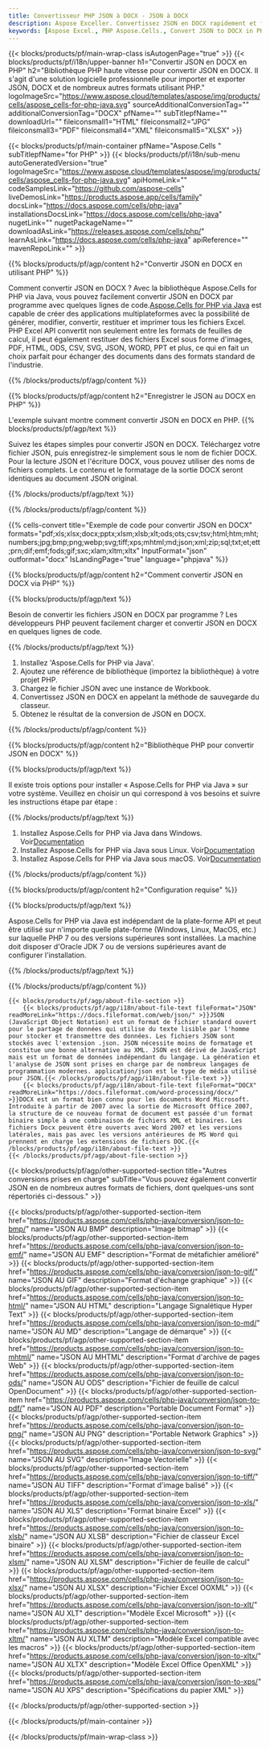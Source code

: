 ```yaml
---
title: Convertisseur PHP JSON à DOCX - JSON à DOCX
description: Aspose Exceller. Convertissez JSON en DOCX rapidement et facilement avec Aspose.Cells. PHP JSON en DOCX. PHP Enregistrez JSON en DOCX. Enregistrez JSON sous DOCX en utilisant PHP.
keywords: [Aspose Excel., PHP Aspose.Cells., Convert JSON to DOCX in PHP., Save JSON to DOCX using PHP., PHP JSON to DOCX saveformat., JSON to DOCX Converter., PHP Save JSON as DOCX]
---
```

{{< blocks/products/pf/main-wrap-class isAutogenPage="true" >}}
{{< blocks/products/pf/i18n/upper-banner h1="Convertir JSON en DOCX en PHP" h2="Bibliothèque PHP haute vitesse pour convertir JSON en DOCX. Il s\'agit d\'une solution logicielle professionnelle pour importer et exporter JSON, DOCX et de nombreux autres formats utilisant PHP." logoImageSrc="https://www.aspose.cloud/templates/aspose/img/products/cells/aspose_cells-for-php-java.svg" sourceAdditionalConversionTag="" additionalConversionTag="DOCX" pfName="" subTitlepfName="" downloadUrl="" fileiconsmall1="HTML" fileiconsmall2="JPG" fileiconsmall3="PDF" fileiconsmall4="XML" fileiconsmall5="XLSX" >}}

{{< blocks/products/pf/main-container pfName="Aspose.Cells " subTitlepfName="for PHP" >}}
{{< blocks/products/pf/i18n/sub-menu autoGeneratedVersion="true" logoImageSrc="https://www.aspose.cloud/templates/aspose/img/products/cells/aspose_cells-for-php-java.svg" apiHomeLink="" codeSamplesLink="https://github.com/aspose-cells" liveDemosLink="https://products.aspose.app/cells/family" docsLink="https://docs.aspose.com/cells/php-java" installationsDocsLink="https://docs.aspose.com/cells/php-java" nugetLink="" nugetPackageName="" downloadAsLink="https://releases.aspose.com/cells/php/" learnAsLink="https://docs.aspose.com/cells/php-java" apiReference="" mavenRepoLink="" >}}


{{% blocks/products/pf/agp/content h2="Convertir JSON en DOCX en utilisant PHP" %}}

 Comment convertir JSON en DOCX ? Avec la bibliothèque Aspose.Cells for PHP via Java, vous pouvez facilement convertir JSON en DOCX par programme avec quelques lignes de code.[Aspose.Cells for PHP via Java](https://products.aspose.com/cells/php-java/) est capable de créer des applications multiplateformes avec la possibilité de générer, modifier, convertir, restituer et imprimer tous les fichiers Excel. PHP Excel API convertit non seulement entre les formats de feuilles de calcul, il peut également restituer des fichiers Excel sous forme d'images, PDF, HTML, ODS, CSV, SVG, JSON, WORD, PPT et plus, ce qui en fait un choix parfait pour échanger des documents dans des formats standard de l'industrie.
 
{{% /blocks/products/pf/agp/content %}}

{{% blocks/products/pf/agp/content h2="Enregistrer le JSON au DOCX en PHP" %}}

L'exemple suivant montre comment convertir JSON en DOCX en PHP.
{{% blocks/products/pf/agp/text %}}

Suivez les étapes simples pour convertir JSON en DOCX. Téléchargez votre fichier JSON, puis enregistrez-le simplement sous le nom de fichier DOCX. Pour la lecture JSON et l'écriture DOCX, vous pouvez utiliser des noms de fichiers complets. Le contenu et le formatage de la sortie DOCX seront identiques au document JSON original.

{{% /blocks/products/pf/agp/text %}}

{{% /blocks/products/pf/agp/content %}}

{{% cells-convert title="Exemple de code pour convertir JSON en DOCX" formats="pdf;xls;xlsx;docx;pptx;xlsm;xlsb;xlt;ods;ots;csv;tsv;html;htm;mht;numbers;jpg;bmp;png;webp;svg;tiff;xps;mhtml;md;json;xml;zip;sql;txt;et;ett;prn;dif;emf;fods;gif;sxc;xlam;xltm;xltx" InputFormat="json" outformat="docx" IsLandingPage="true" language="phpjava" %}}

{{% blocks/products/pf/agp/content h2="Comment convertir JSON en DOCX via PHP" %}}

{{% blocks/products/pf/agp/text %}}

Besoin de convertir les fichiers JSON en DOCX par programme ? Les développeurs PHP peuvent facilement charger et convertir JSON en DOCX en quelques lignes de code.

{{% /blocks/products/pf/agp/text %}}

1.  Installez 'Aspose.Cells for PHP via Java'.
1.  Ajoutez une référence de bibliothèque (importez la bibliothèque) à votre projet PHP.
1.  Chargez le fichier JSON avec une instance de Workbook.
1.  Convertissez JSON en DOCX en appelant la méthode de sauvegarde du classeur.
1.  Obtenez le résultat de la conversion de JSON en DOCX.

{{% /blocks/products/pf/agp/content %}}

{{% blocks/products/pf/agp/content h2="Bibliothèque PHP pour convertir JSON en DOCX" %}}

{{% blocks/products/pf/agp/text %}}

Il existe trois options pour installer « Aspose.Cells for PHP via Java » sur votre système. Veuillez en choisir un qui correspond à vos besoins et suivre les instructions étape par étape :

{{% /blocks/products/pf/agp/text %}}

1.  Installez Aspose.Cells for PHP via Java dans Windows. Voir[Documentation](https://docs.aspose.com/cells/php-java/setup-and-installation-guidelines/#windows)
1.  Installez Aspose.Cells for PHP via Java sous Linux. Voir[Documentation](https://docs.aspose.com/cells/php-java/setup-and-installation-guidelines/#linux)
1.  Installez Aspose.Cells for PHP via Java sous macOS. Voir[Documentation](https://docs.aspose.com/cells/php-java/setup-and-installation-guidelines/#mac)

{{% /blocks/products/pf/agp/content %}}

{{% blocks/products/pf/agp/content h2="Configuration requise" %}}

{{% blocks/products/pf/agp/text %}}

Aspose.Cells for PHP via Java est indépendant de la plate-forme API et peut être utilisé sur n'importe quelle plate-forme (Windows, Linux, MacOS, etc.) sur laquelle PHP 7 ou des versions supérieures sont installées. La machine doit disposer d'Oracle JDK 7 ou de versions supérieures avant de configurer l'installation.
 
{{% /blocks/products/pf/agp/text %}}


{{% /blocks/products/pf/agp/content %}}

<!-- aboutfile Starts -->
    {{< blocks/products/pf/agp/about-file-section >}}
        {{< blocks/products/pf/agp/i18n/about-file-text fileFormat="JSON" readMoreLink="https://docs.fileformat.com/web/json/" >}}JSON (JavaScript Object Notation) est un format de fichier standard ouvert pour le partage de données qui utilise du texte lisible par l'homme pour stocker et transmettre des données. Les fichiers JSON sont stockés avec l'extension .json. JSON nécessite moins de formatage et constitue une bonne alternative au XML. JSON est dérivé de JavaScript mais est un format de données indépendant du langage. La génération et l'analyse de JSON sont prises en charge par de nombreux langages de programmation modernes. application/json est le type de média utilisé pour JSON.{{< /blocks/products/pf/agp/i18n/about-file-text >}}
        {{< blocks/products/pf/agp/i18n/about-file-text fileFormat="DOCX" readMoreLink="https://docs.fileformat.com/word-processing/docx/" >}}DOCX est un format bien connu pour les documents Word Microsoft. Introduite à partir de 2007 avec la sortie de Microsoft Office 2007, la structure de ce nouveau format de document est passée d'un format binaire simple à une combinaison de fichiers XML et binaires. Les fichiers Docx peuvent être ouverts avec Word 2007 et les versions latérales, mais pas avec les versions antérieures de MS Word qui prennent en charge les extensions de fichiers DOC.{{< /blocks/products/pf/agp/i18n/about-file-text >}}
    {{< /blocks/products/pf/agp/about-file-section >}}
<!-- aboutfile Ends -->

{{< blocks/products/pf/agp/other-supported-section title="Autres conversions prises en charge" subTitle="Vous pouvez également convertir JSON en de nombreux autres formats de fichiers, dont quelques-uns sont répertoriés ci-dessous." >}}

{{< blocks/products/pf/agp/other-supported-section-item href="https://products.aspose.com/cells/php-java/conversion/json-to-bmp/" name="JSON AU BMP" description="Image bitmap" >}}
{{< blocks/products/pf/agp/other-supported-section-item href="https://products.aspose.com/cells/php-java/conversion/json-to-emf/" name="JSON AU EMF" description="Format de métafichier amélioré" >}}
{{< blocks/products/pf/agp/other-supported-section-item href="https://products.aspose.com/cells/php-java/conversion/json-to-gif/" name="JSON AU GIF" description="Format d\'échange graphique" >}}
{{< blocks/products/pf/agp/other-supported-section-item href="https://products.aspose.com/cells/php-java/conversion/json-to-html/" name="JSON AU HTML" description="Langage Signalétique Hyper Text" >}}
{{< blocks/products/pf/agp/other-supported-section-item href="https://products.aspose.com/cells/php-java/conversion/json-to-md/" name="JSON AU MD" description="Langage de démarque" >}}
{{< blocks/products/pf/agp/other-supported-section-item href="https://products.aspose.com/cells/php-java/conversion/json-to-mhtml/" name="JSON AU MHTML" description="Format d\'archive de pages Web" >}}
{{< blocks/products/pf/agp/other-supported-section-item href="https://products.aspose.com/cells/php-java/conversion/json-to-ods/" name="JSON AU ODS" description="Fichier de feuille de calcul OpenDocument" >}}
{{< blocks/products/pf/agp/other-supported-section-item href="https://products.aspose.com/cells/php-java/conversion/json-to-pdf/" name="JSON AU PDF" description="Portable Document Format" >}}
{{< blocks/products/pf/agp/other-supported-section-item href="https://products.aspose.com/cells/php-java/conversion/json-to-png/" name="JSON AU PNG" description="Portable Network Graphics" >}}
{{< blocks/products/pf/agp/other-supported-section-item href="https://products.aspose.com/cells/php-java/conversion/json-to-svg/" name="JSON AU SVG" description="Image Vectorielle" >}}
{{< blocks/products/pf/agp/other-supported-section-item href="https://products.aspose.com/cells/php-java/conversion/json-to-tiff/" name="JSON AU TIFF" description="Format d\'image balisé" >}}
{{< blocks/products/pf/agp/other-supported-section-item href="https://products.aspose.com/cells/php-java/conversion/json-to-xls/" name="JSON AU XLS" description="Format binaire Excel" >}}
{{< blocks/products/pf/agp/other-supported-section-item href="https://products.aspose.com/cells/php-java/conversion/json-to-xlsb/" name="JSON AU XLSB" description="Fichier de classeur Excel binaire" >}}
{{< blocks/products/pf/agp/other-supported-section-item href="https://products.aspose.com/cells/php-java/conversion/json-to-xlsm/" name="JSON AU XLSM" description="Fichier de feuille de calcul" >}}
{{< blocks/products/pf/agp/other-supported-section-item href="https://products.aspose.com/cells/php-java/conversion/json-to-xlsx/" name="JSON AU XLSX" description="Fichier Excel OOXML" >}}
{{< blocks/products/pf/agp/other-supported-section-item href="https://products.aspose.com/cells/php-java/conversion/json-to-xlt/" name="JSON AU XLT" description="Modèle Excel Microsoft" >}}
{{< blocks/products/pf/agp/other-supported-section-item href="https://products.aspose.com/cells/php-java/conversion/json-to-xltm/" name="JSON AU XLTM" description="Modèle Excel compatible avec les macros" >}}
{{< blocks/products/pf/agp/other-supported-section-item href="https://products.aspose.com/cells/php-java/conversion/json-to-xltx/" name="JSON AU XLTX" description="Modèle Excel Office OpenXML" >}}
{{< blocks/products/pf/agp/other-supported-section-item href="https://products.aspose.com/cells/php-java/conversion/json-to-xps/" name="JSON AU XPS" description="Spécifications du papier XML" >}}

{{< /blocks/products/pf/agp/other-supported-section >}}

{{< /blocks/products/pf/main-container >}}
    
{{< /blocks/products/pf/main-wrap-class >}}
